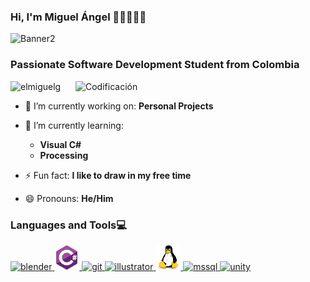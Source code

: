 ### Hi, I'm Miguel Ángel 👋🏼👨🏽‍💻
![Banner2](https://user-images.githubusercontent.com/113398998/190945991-15a98f12-e4d6-4fbe-81ad-f44b4b2a4ea1.png)
### Passionate Software Development Student from Colombia
<img align="right" alt="Codificación" width="400" src=https://miro.medium.com/max/1360/1*IRGHmiGsa16stedQvIaZfw.gif>

<p align="left"> <img src="https://komarev.com/ghpvc/?username=elmiguelg&label=Profile%20views&color=0e75b6&style=flat" alt="elmiguelg" /> </p>

- 🔭 I’m currently working on: **Personal Projects**

- 🌱 I’m currently learning:
  <ul>
  <li> <strong> Visual C# </strong> </li>
  <li> <strong> Processing </strong> </li>
  </ul>

- ⚡ Fun fact: **I like to draw in my free time**

- 😄 Pronouns: **He/Him**

<h3 align="left">Languages and Tools💻</h3>
<p align="left"> <a href="https://www.blender.org/" target="_blank" rel="noreferrer"> <img src="https://download.blender.org/branding/community/blender_community_badge_white.svg" alt="blender" width="40" height="40"/> </a> <a href="https://www.w3schools.com/cs/" target="_blank" rel="noreferrer"> <img src="https://raw.githubusercontent.com/devicons/devicon/master/icons/csharp/csharp-original.svg" alt="csharp" width="40" height="40"/> </a> <a href="https://git-scm.com/" target="_blank" rel="noreferrer"> <img src="https://www.vectorlogo.zone/logos/git-scm/git-scm-icon.svg" alt="git" width="40" height="40"/> </a> <a href="https://www.adobe.com/in/products/illustrator.html" target="_blank" rel="noreferrer"> <img src="https://www.vectorlogo.zone/logos/adobe_illustrator/adobe_illustrator-icon.svg" alt="illustrator" width="40" height="40"/> </a> <a href="https://www.linux.org/" target="_blank" rel="noreferrer"> <img src="https://raw.githubusercontent.com/devicons/devicon/master/icons/linux/linux-original.svg" alt="linux" width="40" height="40"/> </a> <a href="https://www.microsoft.com/en-us/sql-server" target="_blank" rel="noreferrer"> <img src="https://www.svgrepo.com/show/303229/microsoft-sql-server-logo.svg" alt="mssql" width="40" height="40"/> </a> <a href="https://unity.com/" target="_blank" rel="noreferrer"> <img src="https://www.vectorlogo.zone/logos/unity3d/unity3d-icon.svg" alt="unity" width="40" height="40"/> </a> </p>
